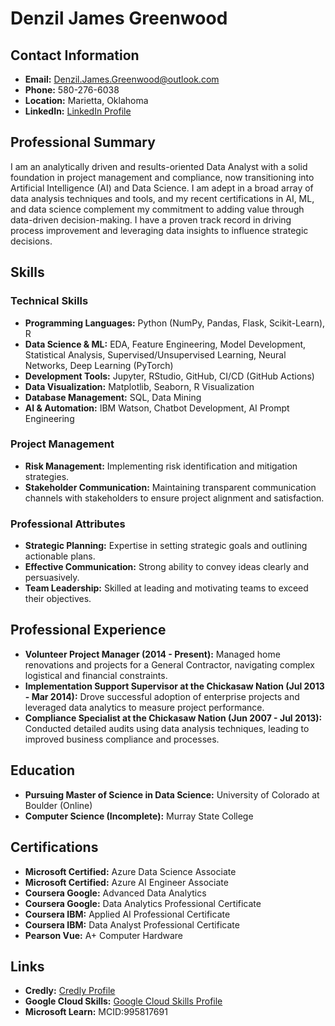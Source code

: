 # Denzil James Greenwood

## Contact Information
- **Email:** Denzil.James.Greenwood@outlook.com
- **Phone:** 580-276-6038
- **Location:** Marietta, Oklahoma
- **LinkedIn:** [LinkedIn Profile](https://www.linkedin.com/in/denzil-james-greenwood/)

## Professional Summary
I am an analytically driven and results-oriented Data Analyst with a solid foundation in project management and compliance, now transitioning into Artificial Intelligence (AI) and Data Science. I am adept in a broad array of data analysis techniques and tools, and my recent certifications in AI, ML, and data science complement my commitment to adding value through data-driven decision-making. I have a proven track record in driving process improvement and leveraging data insights to influence strategic decisions.

## Skills

### Technical Skills
- **Programming Languages:** Python (NumPy, Pandas, Flask, Scikit-Learn), R
- **Data Science & ML:** EDA, Feature Engineering, Model Development, Statistical Analysis, Supervised/Unsupervised Learning, Neural Networks, Deep Learning (PyTorch)
- **Development Tools:** Jupyter, RStudio, GitHub, CI/CD (GitHub Actions)
- **Data Visualization:** Matplotlib, Seaborn, R Visualization
- **Database Management:** SQL, Data Mining
- **AI & Automation:** IBM Watson, Chatbot Development, AI Prompt Engineering

### Project Management
- **Risk Management:** Implementing risk identification and mitigation strategies.
- **Stakeholder Communication:** Maintaining transparent communication channels with stakeholders to ensure project alignment and satisfaction.

### Professional Attributes
- **Strategic Planning:** Expertise in setting strategic goals and outlining actionable plans.
- **Effective Communication:** Strong ability to convey ideas clearly and persuasively.
- **Team Leadership:** Skilled at leading and motivating teams to exceed their objectives.

## Professional Experience
- **Volunteer Project Manager (2014 - Present):** Managed home renovations and projects for a General Contractor, navigating complex logistical and financial constraints.
- **Implementation Support Supervisor at the Chickasaw Nation (Jul 2013 - Mar 2014):** Drove successful adoption of enterprise projects and leveraged data analytics to measure project performance.
- **Compliance Specialist at the Chickasaw Nation (Jun 2007 - Jul 2013):** Conducted detailed audits using data analysis techniques, leading to improved business compliance and processes.

## Education
- **Pursuing Master of Science in Data Science:** University of Colorado at Boulder (Online)
- **Computer Science (Incomplete):** Murray State College

## Certifications
- **Microsoft Certified:** Azure Data Science Associate
- **Microsoft Certified:** Azure AI Engineer Associate
- **Coursera Google:** Advanced Data Analytics
- **Coursera Google:** Data Analytics Professional Certificate
- **Coursera IBM:** Applied AI Professional Certificate
- **Coursera IBM:** Data Analyst Professional Certificate
- **Pearson Vue:** A+ Computer Hardware

## Links
- **Credly:** [Credly Profile](https://www.credly.com/users/james-greenwood.b14e2a77)
- **Google Cloud Skills:** [Google Cloud Skills Profile](https://www.cloudskillsboost.google/public_profiles/089cc308-90e6-4d09-bc96-99539a86a021)
- **Microsoft Learn:** MCID:995817691
